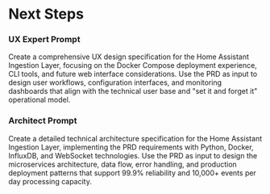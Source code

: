 # Next Steps

### UX Expert Prompt

Create a comprehensive UX design specification for the Home Assistant Ingestion Layer, focusing on the Docker Compose deployment experience, CLI tools, and future web interface considerations. Use the PRD as input to design user workflows, configuration interfaces, and monitoring dashboards that align with the technical user base and "set it and forget it" operational model.

### Architect Prompt

Create a detailed technical architecture specification for the Home Assistant Ingestion Layer, implementing the PRD requirements with Python, Docker, InfluxDB, and WebSocket technologies. Use the PRD as input to design the microservices architecture, data flow, error handling, and production deployment patterns that support 99.9% reliability and 10,000+ events per day processing capacity.
